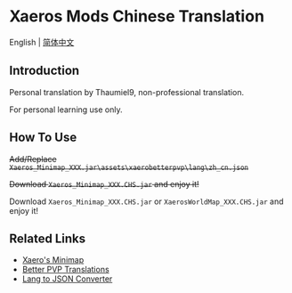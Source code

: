 # Xaeros Mods Chinese Translation

English | [简体中文](./README-CN.md)

## Introduction

Personal translation by Thaumiel9, non-professional translation.

For personal learning use only.

## How To Use

<del>Add/Replace `Xaeros_Minimap_XXX.jar\assets\xaerobetterpvp\lang\zh_cn.json`</del>

<del>Download `Xaeros_Minimap_XXX.CHS.jar` and enjoy it!</del>

Download `Xaeros_Minimap_XXX.CHS.jar` or `XaerosWorldMap_XXX.CHS.jar` and enjoy it!

## Related Links

+ [Xaero's Minimap](https://www.curseforge.com/minecraft/mc-mods/xaeros-minimap)
+ [Better PVP Translations](https://github.com/thexaero/Better-PVP-Translations)
+ [Lang to JSON Converter](https://www.tterrag.com/lang2json)
